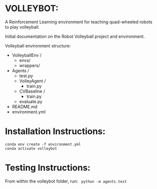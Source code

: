 # VOLLEYBOT:
A Reinforcement Learning environment for teaching quad-wheeled robots to play volleyball.

Initial documentation on the Robot Volleyball project and environment.

Volleyball environment structure:
- VolleyballEnv / 
    - envs/
    - wrappers/ 
- Agents / 
    - test.py
    - VolleyAgent / 
        - train.py
    - CVBaseline /
        - train.py
    - evaluate.py
- README.md
- environment.yml


# Installation Instructions:
```
conda env create -f environment.yml 
conda activate volleybot
```

# Testing Instructions:
From within the volleybot folder, run:
``` python -m agents.test```





